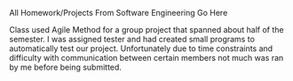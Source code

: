 All Homework/Projects From Software Engineering Go Here

Class used Agile Method for a group project that spanned about half of the semester.
I was assigned tester and had created small programs to automatically test our project.
Unfortunately due to time constraints and difficulty with communication between certain members not much was ran by me before being submitted.
